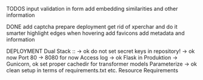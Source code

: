 TODOS
input validation in form
add embedding similarities and other information


DONE
add captcha
prepare deployment
get rid of xperchar and do it smarter
highlight edges when hovering
add favicons
add metadata and information




DEPLOYMENT
Dual Stack :: -> ok
do not set secret keys in repository! -> ok now
Port 80  -> 8080 for now
Access log -> ok
Flask in Produktion -> Gunicorn, ok
set proper cachedir for transformer models
Parameterize  -> ok
clean setup in terms of requirements.txt etc.
Resource Requirements



